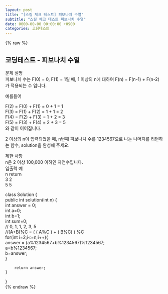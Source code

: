 ```yaml
---  
layout: post  
title: "[스킬 체크 테스트] 피보나치 수열"  
subtitle: "스킬 체크 테스트 피보나치 수열"  
date: 0000-00-00 00:00:00 +0900  
categories: 코딩테스트  
---  
```

{% raw %}  
## 코딩테스트 - 피보나치 수열  
  
문제 설명  
피보나치 수는 F(0) = 0, F(1) = 1일 때, 1 이상의 n에 대하여 F(n) = F(n-1) + F(n-2) 가 적용되는 수 입니다.  
  
예를들어  
  
F(2) = F(0) + F(1) = 0 + 1 = 1  
F(3) = F(1) + F(2) = 1 + 1 = 2  
F(4) = F(2) + F(3) = 1 + 2 = 3  
F(5) = F(3) + F(4) = 2 + 3 = 5  
와 같이 이어집니다.  
  
2 이상의 n이 입력되었을 때, n번째 피보나치 수를 1234567으로 나눈 나머지를 리턴하는 함수, solution을 완성해 주세요.  
  
제한 사항  
n은 2 이상 100,000 이하인 자연수입니다.  
입출력 예  
n	return  
3	2  
5	5  
  
class Solution {  
    public int solution(int n) {  
        int answer = 0;  
        int a=0;  
        int b=1;  
        int sum=0;  
        // 0, 1, 1, 2, 3, 5  
        //(A+B)%C = ( ( A%C ) + ( B%C) ) %C  
        for(int i=2;i<=n;i++){  
            answer = (a%1234567+b%1234567)%1234567;  
            a=b%1234567;  
            b=answer;  
        }  
  
        return answer;  
    }  
}  
{% endraw %}